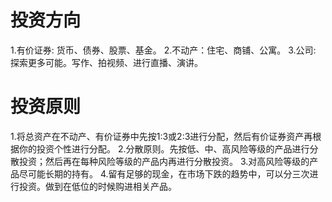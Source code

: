 # 投资方向
  1.有价证券: 货币、债券、股票、基金。
  2.不动产：住宅、商铺、公寓。
  3.公司: 探索更多可能。写作、拍视频、进行直播、演讲。
# 投资原则
1.将总资产在不动产、有价证券中先按1:3或2:3进行分配，然后有价证券资产再根据你的投资个性进行分配。
2.分散原则。先按低、中、高风险等级的产品进行分散投资；然后再在每种风险等级的产品内再进行分散投资。
3.对高风险等级的产品尽可能长期的持有。
4.留有足够的现金，在市场下跌的趋势中，可以分三次进行投资。做到在低位的时候购进相关产品。  

  
